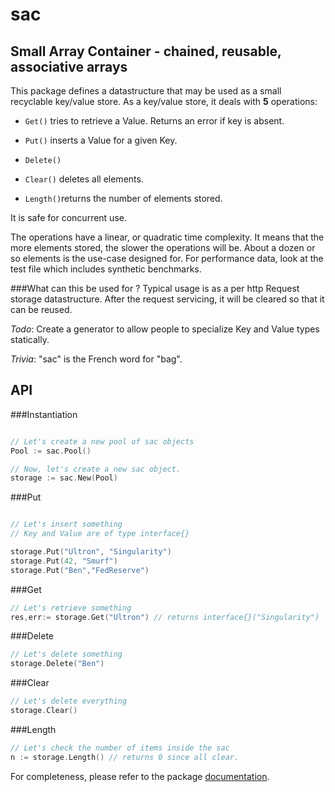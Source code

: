 **sac**
=======

Small Array Container - chained, reusable, associative arrays
-------------------------------------------------------------

This package defines a datastructure that may be used as a small recyclable key/value store.
As a key/value store, it deals with **5** operations:

* `Get()` tries to retrieve a Value. Returns an error if key is absent.  

* `Put()` inserts a Value for a given Key.  

* `Delete() `  

* `Clear()` deletes all elements.  

* `Length()`returns the number of elements stored.  

It is safe for concurrent use.

The operations have a linear, or quadratic time complexity. 
It means that the more elements stored, the slower the operations will be. 
About a dozen or so elements is the use-case designed for.
For performance data, look at the test file which includes synthetic benchmarks.

###What can this be used for ?
Typical usage is as a per http Request storage datastructure. 
After the request servicing, it will be cleared
so that it can be reused.  


*Todo*: Create a generator to allow people to specialize Key and Value types statically.  

*Trivia*: "sac" is the French word for "bag".

API
---

###Instantiation
``` go

// Let's create a new pool of sac objects
Pool := sac.Pool()

// Now, let's create a new sac object.
storage := sac.New(Pool)
```

###Put
``` go

// Let's insert something
// Key and Value are of type interface{}

storage.Put("Ultron", "Singularity")
storage.Put(42, "Smurf")
storage.Put("Ben","FedReserve")

```

###Get
``` go
// Let's retrieve something
res,err:= storage.Get("Ultron") // returns interface{}("Singularity")

```

###Delete
``` go
// Let's delete something
storage.Delete("Ben")

```

###Clear
``` go
// Let's delete everything
storage.Clear()

```

###Length
``` go
// Let's check the number of items inside the sac
n := storage.Length() // returns 0 since all clear.

```
For completeness, please refer to the package [documentation].

[documentation]:https://godoc.org/github.com/atdiar/sac
